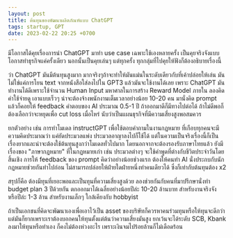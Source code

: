 ```yaml
---
layout: post
title: ต้นทุนของพัฒนาผลิตภัณฑ์แบบ ChatGPT
tags: startup, GPT
date: 2023-02-22 20:25 +0700
---
```

มีโอกาสได้คุยเรื่องการนำ ChatGPT มาทำ use case เฉพาะใช้เองหลายครั้ง เป็นคุยจริงจังแบบโอกาสทำธุรกิจแค่ครั้งเดียว นอกนั้นเป็นคุยเล่นๆ แต่ทุกครั้ง ทุกกลุ่มที่ไปคุยให้ฟังก็ต้องอธิบายเรื่องนี้

ว่า ChatGPT มันมีต้นทุนสูงมาก มากจริงๆถ้าจะทำให้มันแม่นในระดับเดียวกับที่เค้าปล่อยให้เล่น มันไม่ใช่แค่การโยน text จากหนังสือใส่ลงไปใน GPT3 แล้วมันจะใช้งานได้เลย เพราะ ChatGPT มันทำงานได้ดีเพราะใช้จำนวน Human Input มหาศาลในการสร้าง Reward Model ภายใน ลองคิดค่าใช้จ่ายดู เอาแบบเร็วๆ น่าจะต้องจ้างพนักงานเต็มเวลาอย่างน้อย 10-20 คน มานั่งคิด prompt แล้วก็คอยให้ feedback คำตอบของ AI  ประมาณ 0.5-1 ปี ถ้าออกมาดีก็มีทางไปต่อได้ ถ้าไม่ดีพอก็ต้องเลือกว่าจะหยุดเพื่อ cut loss เมื่อไหร่ นับว่าเป็นแผนธุรกิจที่มีความเสี่ยงสูงพอสมควร

ยกตัวอย่าง เช่น การทำโมเดล instructGPT เพื่อใช้ตอบคำถามในงานกฎหมาย ที่เกือบทุกคนจะมีความคิดประมาณว่า แค่ยัดประมวลแพ่ง ประมวลอาญาลงไปก็ใช้ได้ แต่ในความเป็นจริงเรื่องนี้ก็เป็นเรื่องยากและน่าจะต้องใช้ต้นทุนสูงกว่าโมเดลทั่วไปมาก โดยนอกจากจะต้องรองรับภาษาไทยแล้ว ยังมีเรื่องของ "ภาษากฎหมาย" ที่ในกฎหมายเก่า เช่น ประมวลต่างๆ จะใช้คำพูดที่ต่างกับชีวิตประจำวันโดยสิ้นเชิง การให้ feedback ของ prompt คิดว่าอย่างน้อยช่วงแรก ต้องให้คนทำ AI นั่งประกบกับนักกฎหมายช่วยกันทำไปก่อน ไม่สามารถปล่อยให้ฝ่ายใดฝ่ายหนึ่งทำคนเดียวได้ ซึ่งก็เท่ากับต้นทุนต้อง x2

สรุปก็คือ ต้องมีทุนที่เยอะพอและเป็นทุนที่ความเสี่ยงสูงด้วย ลองช่วยกันกับคนที่มาปรึกษานั่งทำ budget plan 3 ปีด้วยกัน ตกออกมาได้เฉลี่ยอย่างน้อยปีล่ะ 10-20 ล้านบาท สำหรับงานจริงจัง หรือปีล่ะ 1-3 ล้าน สำหรับงานเล็กๆ ใกล้เคียงกับ hobbyist

ถ้าเป็นเอกชนที่คิดจะพัฒนาเองเพื่อเอาไว้เป็น asset ของบริษัทก็ควรหาคนร่วมทุนหรือให้ทุนจะดีกว่า แต่มันก็ยากเพราะเราต้องบอกคนให้ทุนตั้งแต่ต้นว่าความเสี่ยงมันสูง ยกเว้นจะได้ระดับ SCB, Kbank ลงมาให้ทุนหรือทำเอง ก็คงไม่ต้องห่วงอะไร เพราะเงินจมไปร้อยล้านก็ไม่เดือดร้อน
